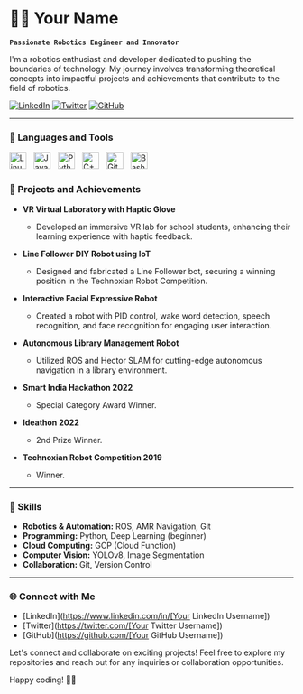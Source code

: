 # 👨‍💻 Your Name

**`Passionate Robotics Engineer and Innovator`**

I'm a robotics enthusiast and developer dedicated to pushing the boundaries of technology. My journey involves transforming theoretical concepts into impactful projects and achievements that contribute to the field of robotics.

   <p align="left">
      <a href="[Your LinkedIn Profile URL]">
         <img alt="LinkedIn" title="Connect with me on LinkedIn" src="https://img.shields.io/badge/LinkedIn-Connect-blue?style=for-the-badge&logo=linkedin&logoColor=white"/></a> 
      <a href="[Your Twitter Profile URL]">
         <img alt="Twitter" title="Follow me on Twitter" src="https://img.shields.io/badge/Twitter-Follow-1DA1F2?style=for-the-badge&logo=twitter&logoColor=white"/></a>
      <a href="[Your GitHub Profile URL]">
         <img alt="GitHub" title="Follow me on GitHub" src="https://img.shields.io/github/followers/[Your GitHub Username]?label=Follow&style=for-the-badge&logo=github&logoColor=white"/></a>
   </p>

---

### 🧰 Languages and Tools

<img align="left" alt="Linux" width="30px" style="padding-right:10px;" src="https://cdn.jsdelivr.net/gh/devicons/devicon/icons/linux/linux-original.svg" />
<img align="left" alt="JavaScript" width="30px" style="padding-right:10px;" src="https://cdn.jsdelivr.net/gh/devicons/devicon/icons/javascript/javascript-plain.svg" />
<img align="left" alt="Python" width="30px" style="padding-right:10px;" src="https://cdn.jsdelivr.net/gh/devicons/devicon/icons/python/python-plain.svg" />
<img align="left" alt="C++" width="30px" style="padding-right:10px;" src="https://cdn.jsdelivr.net/gh/devicons/devicon/icons/cplusplus/cplusplus-line.svg" />
<img align="left" alt="GitHub" width="30px" style="padding-right:10px;" src="https://cdn.jsdelivr.net/gh/devicons/devicon/icons/github/github-original.svg" />
<img align="left" alt="Bash" width="30px" style="padding-right:10px;" src="https://cdn.jsdelivr.net/gh/devicons/devicon/icons/bash/bash-original.svg" />
<br />

#

### 🚀 Projects and Achievements

- **VR Virtual Laboratory with Haptic Glove**
  - Developed an immersive VR lab for school students, enhancing their learning experience with haptic feedback.

- **Line Follower DIY Robot using IoT**
  - Designed and fabricated a Line Follower bot, securing a winning position in the Technoxian Robot Competition.

- **Interactive Facial Expressive Robot**
  - Created a robot with PID control, wake word detection, speech recognition, and face recognition for engaging user interaction.

- **Autonomous Library Management Robot**
  - Utilized ROS and Hector SLAM for cutting-edge autonomous navigation in a library environment.

- **Smart India Hackathon 2022**
  - Special Category Award Winner.

- **Ideathon 2022**
  - 2nd Prize Winner.

- **Technoxian Robot Competition 2019**
  - Winner.

---

### 🔧 Skills

- **Robotics & Automation:** ROS, AMR Navigation, Git
- **Programming:** Python, Deep Learning (beginner)
- **Cloud Computing:** GCP (Cloud Function)
- **Computer Vision:** YOLOv8, Image Segmentation
- **Collaboration:** Git, Version Control

---

### 🌐 Connect with Me

- [LinkedIn](https://www.linkedin.com/in/[Your LinkedIn Username])
- [Twitter](https://twitter.com/[Your Twitter Username])
- [GitHub](https://github.com/[Your GitHub Username])

Let's connect and collaborate on exciting projects! Feel free to explore my repositories and reach out for any inquiries or collaboration opportunities.

Happy coding! 🤖🚀
